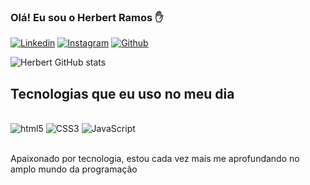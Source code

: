 ### Olá! Eu sou o Herbert Ramos ✋


[![Linkedin](https://img.shields.io/badge/LinkedIn-0077B5?style=for-the-badge&logo=linkedin&logoColor=white)](https://www.linkedin.com/in/herbert-santos-1273a0166/)
[![Instagram](https://img.shields.io/badge/Instagram-E4405F?style=for-the-badge&logo=instagram&logoColor=white)](https://www.instagram.com/herbertonline/)
[![Github](https://img.shields.io/badge/GitHub-100000?style=for-the-badge&logo=github&logoColor=white)](https://github.com/herbertonline1)



![Herbert GitHub stats](https://github-readme-stats.vercel.app/api?username=Herbertonline1&show_icons=true&theme=dracula)

## Tecnologias que eu uso no meu dia

<div style="display: inline_block"><br/>
    <img   alt="html5" src="https://img.shields.io/badge/HTML5-E34F26?style=for-the-badge&logo=html5&logoColor=white"/>
     <img   alt="CSS3" src="https://img.shields.io/badge/CSS3-1572B6?style=for-the-badge&logo=css3&logoColor=white"/>
      <img   alt="JavaScript" src="https://img.shields.io/badge/JavaScript-F7DF1E?style=for-the-badge&logo=javascript&logoColor=black"/>
    
</div><br/>

Apaixonado por tecnologia, estou cada vez mais me aprofundando no amplo mundo da programação
